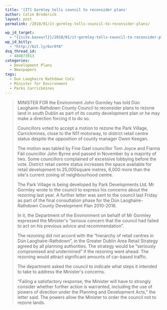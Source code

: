 ```yaml
---
title: '[IT] Gormley tells council to reconsider plans'
author: Colin Broderick
layout: post
permalink: /2010/01/it-gormley-tells-council-to-reconsider-plans/

wp_jd_target:
  - "{{site.baseurl}}/2010/01/it-gormley-tells-council-to-reconsider-plans/"
wp_jd_bitly:
  - "http://bit.ly/6xr0YA"
dsq_thread_id:
  - 484873913
categories:
  - Development Plans
  - Newspapers
tags:
  - Dun Laoghaire Rathdown CoCo
  - Minister for Environment
  - Parks Carrickmines
---
```

> MINISTER FOR the Environment John Gormley has told Dún Laoghaire-Rathdown County Council to reconsider plans to rezone land in south Dublin as part of its county development plan or he may make a direction forcing it to do so.
> 
> Councillors voted to accept a motion to rezone the Park Village, Carrickmines, close to the N11 motorway, to district retail centre status despite the opposition of county manager Owen Keegan.
> 
> The motion was tabled by Fine Gael councillor Tom Joyce and Fianna Fáil councillor John Byrne and passed in November by a majority of two. Some councillors complained of excessive lobbying before the vote. District retail centre status increases the space available for retail development to 25,000square metres, 6,000 more than the site's current zoning of neighbourhood centre.
> 
> The Park Village is being developed by Park Developments Ltd. Mr Gormley wrote to the council to express his concerns about the rezoning last year. A further letter was sent to the council last Friday as part of the final consultation phase for the Dún Laoghaire-Rathdown County Development Plan 2010-2016.
> 
> In it, the Department of the Environment on behalf of Mr Gormley expressed the Minister's “serious concern that the council had failed to act on his previous advice and recommendation”.
> 
> The rezoning did not accord with the “hierarchy of retail centres in Dún Laoghaire-Rathdown”, in the Greater Dublin Area Retail Strategy agreed by all planning authorities. The strategy would be “seriously compromised and undermined” if the rezoning went ahead. The rezoning would attract significant amounts of car-based traffic.
> 
> The department asked the council to indicate what steps it intended to take to address the Minister's concerns.
> 
> “Failing a satisfactory response, the Minister will have to strongly consider whether further action is warranted, including the use of powers of direction under the Planning and Development Acts,” the letter said. The powers allow the Minister to order the council not to rezone lands.

